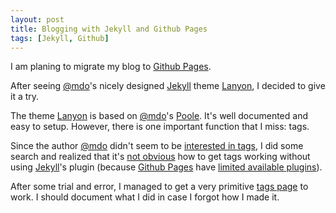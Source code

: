 ```yaml
---
layout: post
title: Blogging with Jekyll and Github Pages
tags: [Jekyll, Github]
---
```


[J]: http://jekyllrb.com/
[G]: https://pages.github.com/
[L]: http://lanyon.getpoole.com/
[M]: https://twitter.com/mdo

I am planing to migrate my blog to [Github Pages][G].

After seeing [@mdo][M]'s nicely designed [Jekyll][J] theme [Lanyon][L], I decided to give it a try.

The theme [Lanyon][L] is based on [@mdo][M]'s [Poole](http://getpoole.com/).
It's well documented and easy to setup.
However, there is one important function that I miss: tags.

Since the author [@mdo][M] didn't seem to be [interested in tags](https://github.com/poole/lanyon/pull/85#issuecomment-94250149), I did some search and realized that it's [not obvious](http://www.minddust.com/post/tags-and-categories-on-github-pages/) how to get tags working without using [Jekyll][J]'s plugin (because [Github Pages][G] have [limited available plugins](https://pages.github.com/versions/)).

After some trial and error, I managed to get a very primitive [tags page](/tags/) to work.
I should document what I did in case I forgot how I made it.

